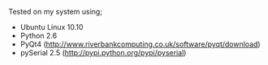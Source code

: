 Tested on my system using;
  * Ubuntu Linux 10.10
  * Python 2.6
  * PyQt4 (http://www.riverbankcomputing.co.uk/software/pyqt/download)
  * pySerial 2.5 (http://pypi.python.org/pypi/pyserial)